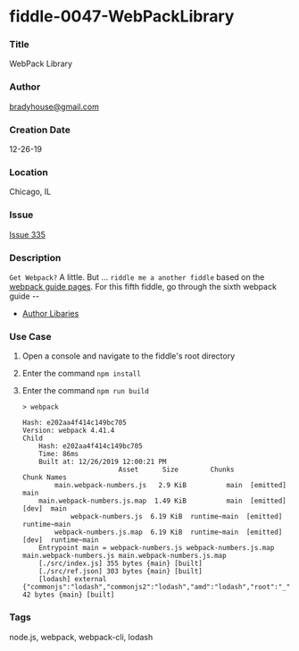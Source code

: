 fiddle-0047-WebPackLibrary
======

### Title <a name="title"></a>

WebPack Library


### Author <a name="author"></a>

bradyhouse@gmail.com


### Creation Date <a name="creation-date"></a>

12-26-19


### Location <a name="location"></a>

Chicago, IL


### Issue <a name="issue"></a>

[Issue 335](https://github.com/bradyhouse/house/issues/335)


### Description <a name="description"></a>

`Get Webpack?` A little. But ... `riddle me a another fiddle` based on the [webpack guide pages](https://webpack.js.org/guides). For this fifth fiddle, go through the sixth webpack guide -- 

*   [Author Libaries](https://webpack.js.org/guides/author-libraries/)


### Use Case<a name="use-case"></a>

1.  Open a console and navigate to the fiddle's root directory
2.  Enter the command `npm install`
3.  Enter the command `npm run build`

        > webpack

        Hash: e202aa4f414c149bc705
        Version: webpack 4.41.4
        Child
            Hash: e202aa4f414c149bc705
            Time: 86ms
            Built at: 12/26/2019 12:00:21 PM
                                Asset      Size        Chunks                   Chunk Names
                main.webpack-numbers.js   2.9 KiB          main  [emitted]        main
            main.webpack-numbers.js.map  1.49 KiB          main  [emitted] [dev]  main
                    webpack-numbers.js  6.19 KiB  runtime~main  [emitted]        runtime~main
                webpack-numbers.js.map  6.19 KiB  runtime~main  [emitted] [dev]  runtime~main
            Entrypoint main = webpack-numbers.js webpack-numbers.js.map main.webpack-numbers.js main.webpack-numbers.js.map
            [./src/index.js] 355 bytes {main} [built]
            [./src/ref.json] 303 bytes {main} [built]
            [lodash] external {"commonjs":"lodash","commonjs2":"lodash","amd":"lodash","root":"_"} 42 bytes {main} [built]


### Tags <a name="tags"></a>

node.js, webpack, webpack-cli, lodash
